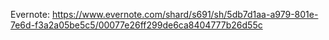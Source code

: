 Evernote:
https://www.evernote.com/shard/s691/sh/5db7d1aa-a979-801e-7e6d-f3a2a05be5c5/00077e26ff299de6ca8404777b26d55c
